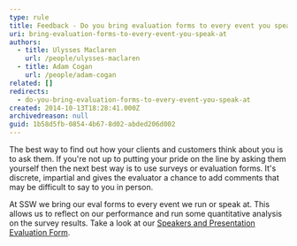```yaml
---
type: rule
title: Feedback - Do you bring evaluation forms to every event you speak at?
uri: bring-evaluation-forms-to-every-event-you-speak-at
authors:
  - title: Ulysses Maclaren
    url: /people/ulysses-maclaren
  - title: Adam Cogan
    url: /people/adam-cogan
related: []
redirects:
  - do-you-bring-evaluation-forms-to-every-event-you-speak-at
created: 2014-10-13T18:28:41.000Z
archivedreason: null
guid: 1b58d5fb-0854-4b67-8d02-abded206d002
---
```


The best way to find out how your clients and customers think about you is to ask them. If you're not up to putting your pride on the line by asking them yourself then the next best way is to use surveys or evaluation forms. It's discrete, impartial and gives the evaluator a chance to add comments that may be difficult to say to you in person.

<!--endintro-->

At SSW we bring our eval forms to every event we run or speak at. This allows us to reflect on our performance and run some quantitative analysis on the survey results. Take a look at our [Speakers and Presentation Evaluation Form](https&#58;//www.ssw.com.au/ssw/standards/forms/SSWEvaluationSurvey.pdf).
